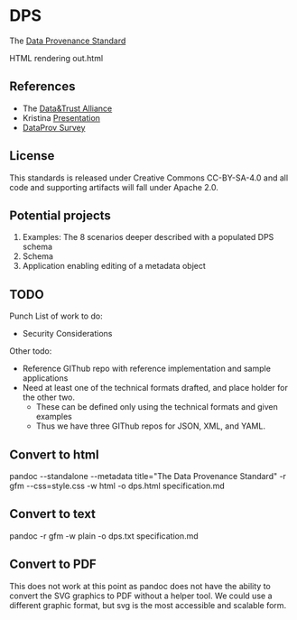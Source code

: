 # DPS

The [Data Provenance Standard](https://github.com/Data-and-Trust-Alliance/DPS/blob/main/specification.md)

HTML rendering out.html

## References

- The [Data&Trust Alliance](https://dataandtrustalliance.org/)
- Kristina [Presentation](https://dataandtrustalliance.org/our-initiatives/data-provenance-standards#review)
- [DataProv Survey](https://bit.ly/DataProvSurvey)

## License

This standards is released under Creative Commons CC-BY-SA-4.0 and all code and supporting artifacts will fall under Apache 2.0.

## Potential projects

1. Examples: The 8 scenarios deeper described with a populated DPS schema
2. Schema
3. Application enabling editing of a metadata object

## TODO

Punch List of work to do:

- Security Considerations

Other todo:

- Reference GIThub repo with reference implementation and sample applications
- Need at least one of the technical formats drafted, and place holder for the other two. 
  - These can be defined only using the technical formats and given examples
  - Thus we have three GIThub repos for JSON, XML, and YAML. 

## Convert to html

pandoc --standalone --metadata title="The Data Provenance Standard" -r gfm --css=style.css -w html -o dps.html specification.md

## Convert to text

pandoc -r gfm -w plain -o dps.txt specification.md

## Convert to PDF

This does not work at this point as pandoc does not have the ability to convert the SVG graphics to PDF without a helper tool. We could use a different graphic format, but svg is the most accessible and scalable form.
